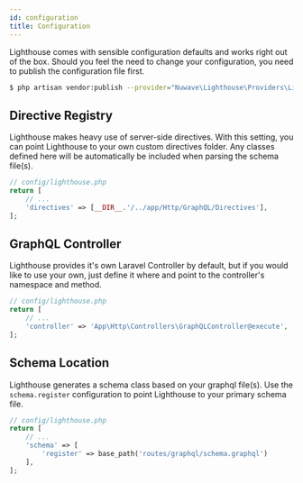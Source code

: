 ```yaml
---
id: configuration
title: Configuration
---
```


Lighthouse comes with sensible configuration defaults and works right out of the box.
Should you feel the need to change your configuration, you need to publish the configuration file first.

```bash
$ php artisan vendor:publish --provider="Nuwave\Lighthouse\Providers\LighthouseServiceProvider"
```

## Directive Registry

Lighthouse makes heavy use of server-side directives. With this setting, you can point Lighthouse to your own custom directives folder. Any classes defined here will be automatically be included when parsing the schema file(s).

```php
// config/lighthouse.php
return [
    // ...
    'directives' => [__DIR__.'/../app/Http/GraphQL/Directives'],
];
```

## GraphQL Controller

Lighthouse provides it's own Laravel Controller by default, but if you would like to use your own, just define it where and point to the controller's namespace and method.

```php
// config/lighthouse.php
return [
    // ...
    'controller' => 'App\Http\Controllers\GraphQLController@execute',
];
```

## Schema Location

Lighthouse generates a schema class based on your graphql file(s). Use the `schema.register` configuration to point Lighthouse to your primary schema file.

```php
// config/lighthouse.php
return [
    // ...
    'schema' => [
        'register' => base_path('routes/graphql/schema.graphql')
    ],
];
```
